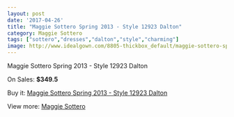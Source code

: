 ```yaml
---
layout: post
date: '2017-04-26'
title: "Maggie Sottero Spring 2013 - Style 12923 Dalton"
category: Maggie Sottero
tags: ["sottero","dresses","dalton","style","charming"]
image: http://www.idealgown.com/8805-thickbox_default/maggie-sottero-spring-2013-style-12923-dalton.jpg
---
```

Maggie Sottero Spring 2013 - Style 12923 Dalton

On Sales: **$349.5**
<a href="https://www.idealgown.com/en/maggie-sottero/3658-maggie-sottero-spring-2013-style-12923-dalton.html"><amp-img layout="responsive" width="600" height="600" src="//www.idealgown.com/8805-thickbox_default/maggie-sottero-spring-2013-style-12923-dalton.jpg" alt="Maggie Sottero Spring 2013 - Style 12923 Dalton 0" /></a>
<a href="https://www.idealgown.com/en/maggie-sottero/3658-maggie-sottero-spring-2013-style-12923-dalton.html"><amp-img layout="responsive" width="600" height="600" src="//www.idealgown.com/8806-thickbox_default/maggie-sottero-spring-2013-style-12923-dalton.jpg" alt="Maggie Sottero Spring 2013 - Style 12923 Dalton 1" /></a>

Buy it: [Maggie Sottero Spring 2013 - Style 12923 Dalton](https://www.idealgown.com/en/maggie-sottero/3658-maggie-sottero-spring-2013-style-12923-dalton.html "Maggie Sottero Spring 2013 - Style 12923 Dalton")

View more: [Maggie Sottero](https://www.idealgown.com/en/45-maggie-sottero "Maggie Sottero")